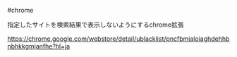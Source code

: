 #chrome 

指定したサイトを検索結果で表示しないようにするchrome拡張

https://chrome.google.com/webstore/detail/ublacklist/pncfbmialoiaghdehhbnbhkkgmjanfhe?hl=ja
